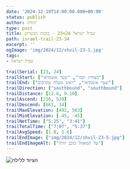 ```yaml
---
date: '2024-12-19T14:00:00.000+00:00'
status: publish
author: יהודה
type: post
title: שביל ישראל 23+24 - בזכות הנשרים
path: israel-trail-23-34
excerpt: ''
ogImage: 'img/2024/12/shvil-23-1.jpg'
tags:
- שביל ישראל

trailSerial: [23, 24]
trailStart: ["מצודת תמר", "שער אשמדאי"]
trailEnd: ["שער אשמדאי", "ראש מעלה עקרבים"]
trailDirection: ["southbound", "southbound"]
trailDistance: [12.6, 9.10]
trailAscend: [216, 529]
trailDescend: [661, 34]
trailMaxElevation: [492, 563]
trailMinElevation: [-45, -45]
trailNetTime: ["5:25", "3:41"]
trailTotalTime: ["7:07", "5:37"]
trailAvgSpeed: [1.8, 1.6]
trailEndImage: ["img/2024/12/shvil-23-5.jpg"]
trailEndImageAlt: ["על המאהל כוכב זורח"]
--- 
```



![הציוד ללילה](/img/2024/12/shvil-23-1.jpg "אחרי שעומרי אמר לא להביא חצי בית")

